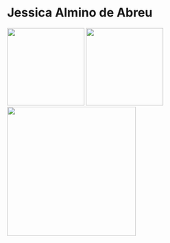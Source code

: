 # Jessica Almino de Abreu


 
<div>
 <img height="180em" src="https://github-readme-stats.vercel.app/api?username=Almjes&show_icons=true&theme=dracula&include_all_commits=true&count_private=true"/>
 <img height="180em" src="https://github-readme-stats.vercel.app/api/top-langs/?username=Almjes&layout=compact&langs_count=7&theme=dracula"/>
</div>
<div>
<img height="300em" src="https://user-images.githubusercontent.com/64869904/151029023-33a913b8-e4c4-45e0-8ceb-11375f46da02.png"/)
</div>     
<!--




Here are some ideas to get you started:

- 🔭 I’m currently working on ...
- 🌱 I’m currently learning ...
- 👯 I’m looking to collaborate on ...
- 🤔 I’m looking for help with ...
- 💬 Ask me about ...
- 📫 How to reach me: ...
- 😄 Pronouns: ...
- ⚡ Fun fact: ...
[![Top Langs](https://github-readme-stats.vercel.app/api/top-langs/?username=Almjes&layout=compact)](https://github.com/anuraghazra/github-readme-stats)
-->


